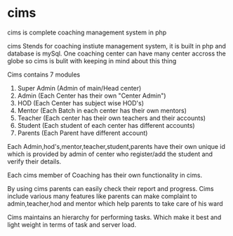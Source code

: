 # cims
cims is complete coaching management system in php 

cims Stends for coaching instiute management system, it is built in php and database is mySql.
One coaching center can have many center accross the globe so cims is bulit with keeping in mind about this thing 

Cims contains 7 modules
  1. Super Admin (Admin of main/Head center)
  2. Admin (Each Center has their own "Center Admin")
  3. HOD (Each Center has subject wise HOD's)
  4. Mentor (Each Batch in each center has their own mentors)
  5. Teacher (Each center has their own teachers and their accounts)
  6. Student (Each student of each center has different accounts)
  7. Parents (Each Parent have different account)
  
Each Admin,hod's,mentor,teacher,student,parents have their own unique id which is provided by admin of center who register/add the student and verify their details.

Each cims member of Coaching has their own functionality in cims.

By using cims parents can easily check their report and progress.
Cims include various many features like parents can make complaint to admin,teacher,hod and mentor which help parents to take care of his ward

Cims maintains an hierarchy for performing tasks. Which make it best and light weight in terms of task and server load.


